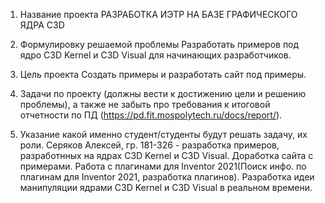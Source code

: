 1.  Название проекта
РАЗРАБОТКА ИЭТР НА БАЗЕ ГРАФИЧЕСКОГО ЯДРА C3D

2.  Формулировку решаемой проблемы
Разработать примеров под ядро C3D Kernel и C3D Visual для начинающих разработчиков.

3.  Цель проекта
Создать примеры и разработать сайт под примеры.

4.  Задачи по проекту (должны вести к достижению цели и решению проблемы), а также не забыть про требования к итоговой отчетности по ПД (https://pd.fit.mospolytech.ru/docs/report/).

5.  Указание какой именно студент/студенты будут решать задачу, их роли.
  Серяков Алексей, гр. 181-326 - разработка примеров, разработнных на ядрах C3D Kernel и C3D Visual. Доработка сайта с примерами. Работа с плагинами для Inventor 2021(Поиск инфо. по плагинам для Inventor 2021, разработка плагинов). Разработка идеи манипуляции ядрами C3D Kernel и C3D Visual в реальном времени.
  
